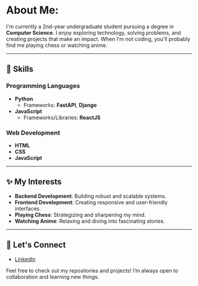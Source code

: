 # About Me:  

I'm currently a 2nd-year undergraduate student pursuing a degree in **Computer Science**. I enjoy exploring technology, solving problems, and creating projects that make an impact. When I'm not coding, you'll probably find me playing chess or watching anime.

---

## 🔧 Skills

### Programming Languages
- **Python**
  - Frameworks: **FastAPI**, **Django**
- **JavaScript**
  - Frameworks/Libraries: **ReactJS**

### Web Development
- **HTML**
- **CSS**
- **JavaScript**

---

## ✨ My Interests
- **Backend Development**: Building robust and scalable systems.
- **Frontend Development**: Creating responsive and user-friendly interfaces.
- **Playing Chess**: Strategizing and sharpening my mind.
- **Watching Anime**: Relaxing and diving into fascinating stories.

---

## 🔄 Let's Connect  
- [LinkedIn]([https://www.linkedin.com/in/your-profil](https://www.linkedin.com/in/vinyas-bharadwaj-443982293/)e) 

Feel free to check out my repositories and projects! I’m always open to collaboration and learning new things.



<!--
**vinyas-bharadwaj/vinyas-bharadwaj** is a ✨ _special_ ✨ repository because its `README.md` (this file) appears on your GitHub profile.

Here are some ideas to get you started:

- 🔭 I’m currently working on ...
- 🌱 I’m currently learning ...
- 👯 I’m looking to collaborate on ...
- 🤔 I’m looking for help with ...
- 💬 Ask me about ...
- 📫 How to reach me: ...
- 😄 Pronouns: ...
- ⚡ Fun fact: ...
-->
